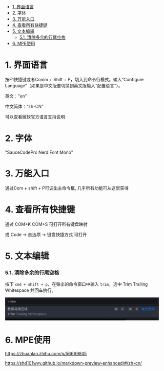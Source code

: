 
<!-- @import "[TOC]" {cmd="toc" depthFrom=1 depthTo=6 orderedList=false} -->

<!-- code_chunk_output -->

- [1. 界面语言](#1-界面语言)
- [2. 字体](#2-字体)
- [3. 万能入口](#3-万能入口)
- [4. 查看所有快捷键](#4-查看所有快捷键)
- [5. 文本编辑](#5-文本编辑)
    - [5.1. 清除多余的行尾空格](#51-清除多余的行尾空格)
- [6. MPE使用](#6-mpe使用)

<!-- /code_chunk_output -->

# 1. 界面语言

按F1快捷键或者Comm + Shift + P，切入到命令行模式。输入“Configure Language”（如果是中文版要切换到英文版输入“配置语言”）。

英文："en"

中文简体：“zh-CN”

可以查看微软官方语言支持说明

# 2. 字体

"SauceCodePro Nerd Font Mono"

# 3. 万能入口

通过Com + shift + P可调出主命令框, 几乎所有功能可从这里获得

# 4. 查看所有快捷键

通过 COM+K COM+S 可打开所有键盘映射

或 Code → 首选项 → 键盘快捷方式 可打开

# 5. 文本编辑

### 5.1. 清除多余的行尾空格

按下 `cmd + shift + p`，在弹出的命令窗口中输入 `trim`，选中 Trim Trailing Whitespace 并回车执行。

![2019-09-02-09-30-53.png](./images/2019-09-02-09-30-53.png)

# 6. MPE使用

https://zhuanlan.zhihu.com/p/56699805

https://shd101wyy.github.io/markdown-preview-enhanced/#/zh-cn/